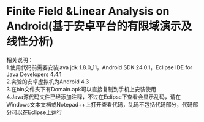 Finite Field &Linear Analysis on Android(基于安卓平台的有限域演示及线性分析)
======

相关说明：  
1.使用代码前需要安装java jdk 1.8.0_11，Android SDK 24.0.1，Eclipse IDE for Java Developers 4.4.1  
2.实验的安卓虚拟机为Android 4.3  
3.在bin文件夹下有Domain.apk可以直接复制到手机上安装使用  
4.Java源代码文件已经添加注释，不过在Eclipse下查看会显示乱码，请在Windows文本文档或Notepad++上打开查看代码，乱码不包括代码部分，代码部分可以在Eclipse上运行  

